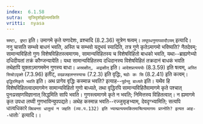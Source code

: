 ```yaml
---
index:  6.1.58
sutra:  सृजिदृशोर्झल्यमकिति
vritti:  nyasa
---
```


`स्रष्टा, द्रष्टा` इति। उमागमे कृते यणादेशः, व्रश्चादि (8.2.36) सूत्रेण षत्वम्। `लघूपधगुणापवादौऽयम्` इत्यादि। ननु चासति सम्भवे बाधनं भवति, अस्ति च सम्भवो यदुभयं स्यादिति, तत्र गुणे कृतेऽमागमो भविष्यति? नैतदेवम्; सामान्यविहितो गुणः विशेषविहितस्त्वमागमः, सामान्यविहितस्य च विशेषविहितो बाधको भवति, यथा--ब्राह्यणेभ्यो दधिदीयतां तक्रं कौण्जन्यायेति। यथा सामान्यविहितस्य दधिदानस्य विशेषविहितं तक्रदानं बाधकं भवति तथेहापि युक्ताऽमागममेन गुणस्य बाधा। `अस्राक्षीत्, अद्राक्षीत्` इति। `आदेशप्रत्यययोः` (8.3.59) इति षत्वम्, `अस्ति सिचोऽपृक्ते` (7.3.96) इतीट्, `वदव्रजहलन्तस्याचः` (7.2.3) इति वृद्धिः, `षढोः कः सि` (8.2.41) इति कत्वम्। `वृद्धिरमिकृते भवति` इति। अथ प्रागेव वृद्धिः कस्मान्न भवति? इत्याह--`पूर्वन्तु बाध्यते` इति। यथैव हि विशेषविहितत्वादमागमेन सामान्यविहितो गुणो बाध्यते, तथा वृद्धिरपि सामान्यविहितैवामागमे कृते पश्चात् पुनःप्रसह्गविज्ञानात् सिद्धमिति सापि भवति। गुणस्त्वमागमे कृते न भवति; निमित्तस्य विहितत्वात्। न ह्यमागमे कृत उपधा लघ्वी गुणभाविन्युपपद्यते।
अथेह कस्मान्न भवति--रज्जुसृङ्भ्याम्, देवदृग्भ्यामिति; सत्यपि धात्वधिकारे `क्विबन्ता धातुत्वं न जहति (व्या.प.132) इति भ्याम्प्रत्ययमकितमाश्रित्यामागमः प्राप्नोति? इत्यत आह--`धातोः` इत्यादि।।

